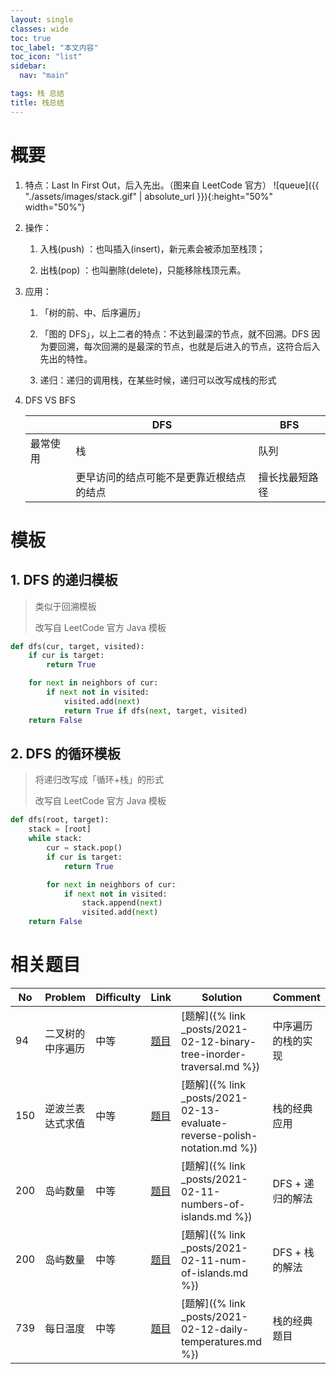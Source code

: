 ```yaml
---
layout: single
classes: wide
toc: true
toc_label: "本文内容"
toc_icon: "list"
sidebar:
  nav: "main"

tags: 栈 总结
title: 栈总结
---
```



# 概要


1. 特点：Last In First Out，后入先出。（图来自 LeetCode 官方）
   ![queue]({{ "./assets/images/stack.gif" | absolute_url }}){:height="50%" width="50%"}

2. 操作：
   1. 入栈(push) ：也叫插入(insert)，新元素会被添加至栈顶；
   
   2. 出栈(pop) ：也叫删除(delete)，只能移除栈顶元素。

3. 应用：
   1. 「树的前、中、后序遍历」
   
   2.  「图的 DFS」，以上二者的特点：不达到最深的节点，就不回溯。DFS 因为要回溯，每次回溯的是最深的节点，也就是后进入的节点，这符合后入先出的特性。
   
   3. 递归：递归的调用栈，在某些时候，递归可以改写成栈的形式

4. DFS VS BFS

    |          | DFS                                      | BFS            |
    | -------- | ---------------------------------------- | -------------- |
    | 最常使用 | 栈                                       | 队列           |
    |          | 更早访问的结点可能不是更靠近根结点的结点 | 擅长找最短路径 |


# 模板

## 1. DFS 的递归模板

> 类似于回溯模板
> 
> 改写自 LeetCode 官方 Java 模板

```python
def dfs(cur, target, visited):
    if cur is target:
        return True

    for next in neighbors of cur:
        if next not in visited:
            visited.add(next)
            return True if dfs(next, target, visited)
    return False
```

## 2. DFS 的循环模板

> 将递归改写成「循环+栈」的形式
> 
> 改写自 LeetCode 官方 Java 模板

```python
def dfs(root, target):
    stack = [root]
    while stack:
        cur = stack.pop()
        if cur is target:
            return True

        for next in neighbors of cur:
            if next not in visited:
                stack.append(next)
                visited.add(next)
    return False
```

# 相关题目


   | No  | Problem          | Difficulty | Link                                                                    | Solution                                                              | Comment            |
   | --- | ---------------- | ---------- | ----------------------------------------------------------------------- | --------------------------------------------------------------------- | ------------------ |
   | 94  | 二叉树的中序遍历 | 中等       | [题目](https://leetcode-cn.com/problems/binary-tree-inorder-traversal/) | [题解]({% link _posts/2021-02-12-binary-tree-inorder-traversal.md %}) | 中序遍历的栈的实现 |
   | 150  | 逆波兰表达式求值 | 中等       | [题目](https://leetcode-cn.com/problems/evaluate-reverse-polish-notation/) | [题解]({% link _posts/2021-02-13-evaluate-reverse-polish-notation.md %}) | 栈的经典应用 |
   | 200 | 岛屿数量         | 中等       | [题目](https://leetcode-cn.com/problems/number-of-islands/)             | [题解]({% link _posts/2021-02-11-numbers-of-islands.md %})            | DFS + 递归的解法   |
   | 200 | 岛屿数量         | 中等       | [题目](https://leetcode-cn.com/problems/number-of-islands/)             | [题解]({% link _posts/2021-02-11-num-of-islands.md %})                | DFS + 栈的解法     |
   | 739  | 每日温度 | 中等       | [题目](https://leetcode-cn.com/problems/daily-temperatures/) | [题解]({% link _posts/2021-02-12-daily-temperatures.md %}) | 栈的经典题目 |

